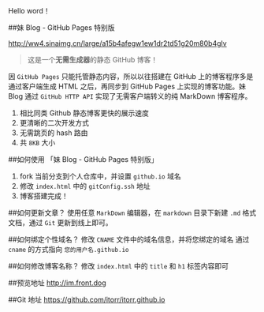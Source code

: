 Hello word！

##妹 Blog - GitHub Pages 特别版

http://ww4.sinaimg.cn/large/a15b4afegw1ew1dr2td51g20m80b4glv

>这是一个**无需生成器**的静态 GitHub 博客！

因 `GitHub Pages` 只能托管静态内容，所以以往搭建在 GitHub 上的博客程序多是通过客户端生成 HTML 之后，再同步到 GitHub Pages 上实现的博客功能。妹 Blog 通过 `GitHub HTTP API` 实现了无需客户端转义的纯 MarkDown 博客程序。

1. 相比同类 Github 静态博客更快的展示速度
2. 更清晰的二次开发方式
3. 无需跳页的 hash 路由
4. 共 `8KB` 大小 


##如何使用 「妹 Blog - GitHub Pages 特别版」

1. fork 当前分支到个人仓库中，并设置  `github.io` 域名
2. 修改 `index.html` 中的 `gitConfig.ssh` 地址
3. 博客搭建完成！

##如何更新文章？
使用任意 `MarkDown` 编辑器，在 `markdown` 目录下新建 `.md` 格式文档，通过 `Git` 更新到线上即可。

##如何绑定个性域名？
修改 `CNAME` 文件中的域名信息，并将您绑定的域名 通过 `cname` 的方式指向 `您的用户名.github.io`

##如何修改博客名称？
修改 `index.html` 中的 `title` 和 `h1` 标签内容即可

##预览地址
http://im.front.dog

##Git 地址
https://github.com/itorr/itorr.github.io
